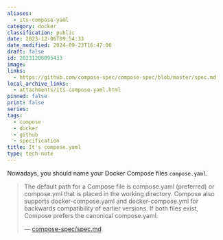 ```yaml
---
aliases:
  - its-compose-yaml
category: docker
classification: public
date: 2023-12-06T09:54:33
date_modified: 2024-09-23T16:47:06
draft: false
id: 20231206095433
image: 
links:
  - https://github.com/compose-spec/compose-spec/blob/master/spec.md
local_archive_links:
  - attachments/its-compose-yaml.html
pinned: false
print: false
series: 
tags:
  - compose
  - docker
  - github
  - specification
title: It's compose.yaml
type: tech-note
---
```


Nowadays, you should name your Docker Compose files `compose.yaml`.

> The default path for a Compose file is compose.yaml (preferred) or compose.yml that is placed in the working directory. Compose also supports docker-compose.yaml and docker-compose.yml for backwards compatibility of earlier versions. If both files exist, Compose prefers the canonical compose.yaml.
>
> — [compose-spec/spec.md](https://github.com/compose-spec/compose-spec/blob/master/spec.md)